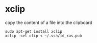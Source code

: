 # xclip
copy the content of a file into the clipboard 

```
sudo apt-get install xclip
xclip -sel clip < ~/.ssh/id_ras.pub
```
